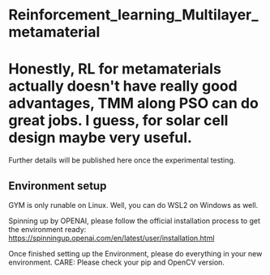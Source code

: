 # Reinforcement_learning_Multilayer_metamaterial
# Honestly, RL for metamaterials actually doesn't have really good advantages, TMM along PSO can do great jobs. I guess, for solar cell design maybe very useful.



Further details will be published here once the experimental testing.  

## Environment setup
GYM is only runable on Linux. Well, you can do WSL2 on Windows as well.

Spinning up by OPENAI, please follow the official installation process to get the environment ready: https://spinningup.openai.com/en/latest/user/installation.html

Once finished setting up the Environment, please do everything in your new environment. CARE: Please check your pip and OpenCV version.









